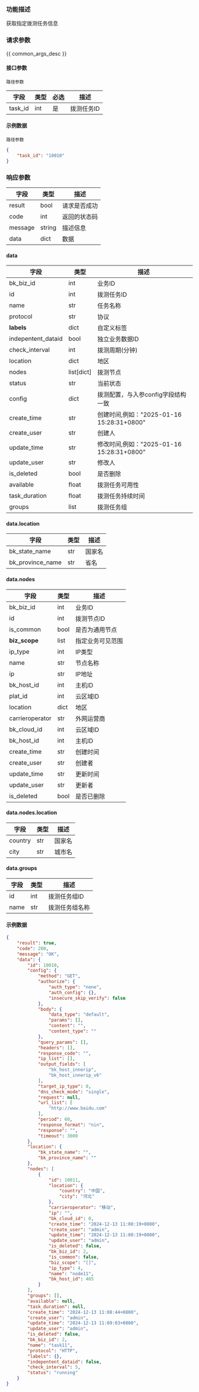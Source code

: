 ### 功能描述

获取指定拨测任务信息

### 请求参数

{{ common_args_desc }}

#### 接口参数
`路径参数`

| 字段      | 类型  | 必选 | 描述          |
|---------|-----|----|-------------|
| task_id | int | 是  | 拨测任务ID |

#### 示例数据
`路径参数`

```json
{
    "task_id": "10010"
}
```

### 响应参数
| 字段    | 类型   | 描述         |
| ------- | ------ | ------------ |
| result  | bool   | 请求是否成功 |
| code    | int    | 返回的状态码 |
| message | string | 描述信息     |
| data    | dict   | 数据         |

#### data
| 字段                 | 类型         | 描述                                 |
|--------------------|------------|------------------------------------|
| bk_biz_id          | int        | 业务ID                               |
| id                 | int        | 拨测任务ID                             |
| name               | str        | 任务名称                               |
| protocol           | str        | 协议                                 |
| **labels**             | dict       | 自定义标签                              |
| indepentent_dataid | bool       | 独立业务数据ID                           |
| check_interval     | int        | 拨测周期(分钟)                           |
| location           | dict       | 地区                                 |
| nodes              | list[dict] | 拨测节点                               |
| status             | str        | 当前状态                               |
| config             | dict       | 拨测配置，与入参config字段结构一致                |
| create_time        | str        | 创建时间,例如："2025-01-16 15:28:31+0800" |
| create_user        | str        | 创建人                                |
| update_time        | str        | 修改时间,例如："2025-01-16 15:28:31+0800" |
| update_user        | str        | 修改人                                |
| is_deleted         | bool       | 是否删除                               |
| available          | float      | 拨测任务可用性                            |
| task_duration      | float      | 拨测任务持续时间                           |
| groups             | list       | 拨测任务组                              |

#### data.location
| 字段                  | 类型   | 描述  |
|---------------------|------|-----|
| bk_state_name       | str  | 国家名 |
| bk_province_name    | str  | 省名  |

#### data.nodes
| 字段              | 类型   | 描述       |
|-----------------|------|----------|
| bk_biz_id       | int  | 业务ID     |
| id              | int  | 拨测节点ID   |
| is_common       | bool | 是否为通用节点  |
| **biz_scope**       | list | 指定业务可见范围 |
| ip_type         | int  | IP类型     |
| name            | str  | 节点名称     |
| ip              | str  | IP地址     |
| bk_host_id      | int  | 主机ID     |
| plat_id         | int  | 云区域ID    |
| location        | dict | 地区       |
| carrieroperator | str  | 外网运营商    |
| bk_cloud_id      | int  | 云区域ID    |
| bk_host_id       | int  | 主机ID     |
| create_time      | str  | 创建时间     |
| create_user      | str  | 创建者      |
| update_time      | str  | 更新时间     |
| update_user      | str  | 更新者      |
| is_deleted       | bool | 是否已删除    |

#### data.nodes.location
| 字段                  | 类型   | 描述  |
|---------------------|------|-----|
| country       | str  | 国家名 |
| city    | str  | 城市名   |

#### data.groups
| 字段   | 类型  | 描述      |
|------|-----|---------|
| id   | int | 拨测任务组ID |
| name | str | 拨测任务组名称 |

#### 示例数据

```json
{
    "result": true,
    "code": 200,
    "message": "OK",
    "data": {
        "id": 10010,
        "config": {
            "method": "GET",
            "authorize": {
                "auth_type": "none",
                "auth_config": {},
                "insecure_skip_verify": false
            },
            "body": {
                "data_type": "default",
                "params": [],
                "content": "",
                "content_type": ""
            },
            "query_params": [],
            "headers": [],
            "response_code": "",
            "ip_list": [],
            "output_fields": [
                "bk_host_innerip",
                "bk_host_innerip_v6"
            ],
            "target_ip_type": 0,
            "dns_check_mode": "single",
            "request": null,
            "url_list": [
                "http://www.baidu.com"
            ],
            "period": 60,
            "response_format": "nin",
            "response": "",
            "timeout": 3000
        },
        "location": {
            "bk_state_name": "",
            "bk_province_name": ""
        },
        "nodes": [
            {
                "id": 10011,
                "location": {
                    "country": "中国",
                    "city": "河北"
                },
                "carrieroperator": "移动",
                "ip": "",
                "bk_cloud_id": 0,
                "create_time": "2024-12-13 11:08:19+0800",
                "create_user": "admin",
                "update_time": "2024-12-13 11:08:19+0800",
                "update_user": "admin",
                "is_deleted": false,
                "bk_biz_id": 2,
                "is_common": false,
                "biz_scope": "[]",
                "ip_type": 4,
                "name": "node11",
                "bk_host_id": 465
            }
        ],
        "groups": [],
        "available": null,
        "task_duration": null,
        "create_time": "2024-12-13 11:08:44+0800",
        "create_user": "admin",
        "update_time": "2024-12-13 11:09:03+0800",
        "update_user": "admin",
        "is_deleted": false,
        "bk_biz_id": 2,
        "name": "task11",
        "protocol": "HTTP",
        "labels": {},
        "indepentent_dataid": false,
        "check_interval": 5,
        "status": "running"
    }
}
```

